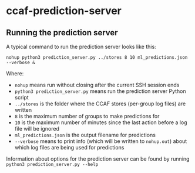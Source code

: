 # ccaf-prediction-server

## Running the prediction server

A typical command to run the prediction server looks like this:

`nohup python3 prediction_server.py ../stores 8 10 ml_predictions.json --verbose &`

Where:

* `nohup` means run without closing after the current SSH session ends
* `python3 prediction_server.py` means run the prediction server Python script
* `../stores` is the folder where the CCAF stores (per-group log files) are written
* `8` is the maximum number of groups to make predictions for
* `10` is the maximum number of minutes since the last action before a log file will be ignored
* `ml_predictions.json` is the output filename for predictions
* `--verbose` means to print info (which will be written to `nohup.out`) about which log files are being used for predictions

Information about options for the prediction server can be found by running `python3 prediction_server.py --help`
